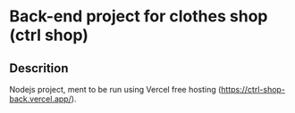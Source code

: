 # Back-end project for clothes shop (ctrl shop)

## Descrition

Nodejs project, ment to be run using Vercel free hosting (https://ctrl-shop-back.vercel.app/).